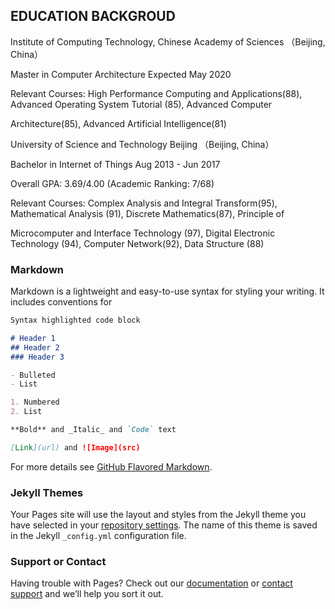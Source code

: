 ## EDUCATION BACKGROUD
Institute of Computing Technology, Chinese Academy of Sciences （Beijing, China） 

Master in Computer Architecture Expected May 2020

Relevant Courses: High Performance Computing and Applications(88), Advanced Operating System Tutorial (85), Advanced Computer

Architecture(85), Advanced Artificial Intelligence(81)

University of Science and Technology Beijing （Beijing, China）

Bachelor in Internet of Things Aug 2013 - Jun 2017

Overall GPA: 3.69/4.00 (Academic Ranking: 7/68)

Relevant Courses: Complex Analysis and Integral Transform(95), Mathematical Analysis (91), Discrete Mathematics(87), Principle of

Microcomputer and Interface Technology (97), Digital Electronic Technology (94), Computer Network(92), Data Structure (88)

### Markdown

Markdown is a lightweight and easy-to-use syntax for styling your writing. It includes conventions for

```markdown
Syntax highlighted code block

# Header 1
## Header 2
### Header 3

- Bulleted
- List

1. Numbered
2. List

**Bold** and _Italic_ and `Code` text

[Link](url) and ![Image](src)
```

For more details see [GitHub Flavored Markdown](https://guides.github.com/features/mastering-markdown/).

### Jekyll Themes

Your Pages site will use the layout and styles from the Jekyll theme you have selected in your [repository settings](https://github.com/lwiser/longtan.github.io/settings). The name of this theme is saved in the Jekyll `_config.yml` configuration file.

### Support or Contact

Having trouble with Pages? Check out our [documentation](https://help.github.com/categories/github-pages-basics/) or [contact support](https://github.com/contact) and we’ll help you sort it out.
